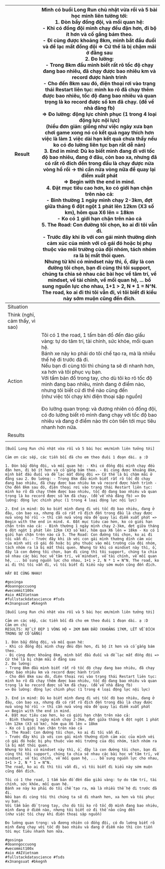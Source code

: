 
| Result                         | Mình có buổi Long Run chủ nhật vừa rồi và 5 bài học mình liên tưởng tới: <br>1. Đòn bẩy đồng đội, và mối quan hệ: <br>- Khi có đồng đội mình chạy đều đặn hơn, đi bộ ít hơn và cố gắng bám theo. <br>- Đi cùng được khoảng 8km, mình bắt đầu đuối và để lạc mất đồng đội => Cứ thế là bị chậm mãi ở đằng sau<br>2. Đo lường: <br>- Trong 8km đầu mình biết rất rõ tốc độ chạy đang bao nhiêu, đã chạy được bao nhiêu km và record được hành trình<br>- Cho đến 8km sau đó, điện thoại rơi vào trạng thái Restart liên tục: mình ko rõ đã chạy thêm được bao nhiêu, tốc độ đang bao nhiêu và quan trọng là ko record được số km đã chạy. (để về nhà đăng fb)<br>=> Đo lường: động lực chinh phục (1 trong 4 loại động lực nội lực) <br>(hiểu đơn giản: giống như việc ngày xưa bạn chơi game xong nó có kết quả ngay thích hơn việc là làm 1 việc dài hạn kết quả chưa thấy nếu ko có đo lường liên tục bạn rất dễ nản)<br>3. End in mind: Dù ko biết mình đang đi với tốc độ bao nhiêu, đang ở đâu, còn bao xa, nhưng đã có rất rõ đích đến trong đầu là chạy được nửa vòng hồ rồi -> thì cần nửa vòng nữa để quay lại điểm xuất phát <br>=> Begin with the end in mind. <br>4. Đặt mục tiêu cao hơn, ko có giới hạn chặn trên nào cả: <br>- Bình thường 1 ngày mình chạy 2-3km, đợt giữa tháng 6 đột ngột 1 phát lên 12km (X3 số km), hôm qua X6 lên = 18km <br>- Ko có 1 giới hạn chặn trên nào cả<br>5. The Road: Con đường tôi chọn, ko ai đi tôi vẫn đi. <br>- Trước đây khi ib với con gái mình thường dính cảm xúc của mình với cô gái đó hoặc bị phụ thuộc vào môi trường của đội nhóm, tách nhóm ra là bị mất thói quen.<br>Nhưng từ khi có mindset này thì, ồ, đây là con đường tôi chọn, bạn đi cùng thì tôi support, chúng ta chia sẻ nhau các bài học về tâm trí, về mindset, về tài chính, về mối quan hệ, ... bổ sung nguồn lực cho nhau, 1+1 > 2, N * 1 = N^N. <br>The road, ko ai đi thì tôi vẫn đi, vì tôi biết đi kiểu này sớm muộn cũng đến đích. <br> |
| ------------------------------ | -------------------------------------------------------------------------------------------------------------------------------------------------------------------------------------------------------------------------------------------------------------------------------------------------------------------------------------------------------------------------------------------------------------------------------------------------------------------------------------------------------------------------------------------------------------------------------------------------------------------------------------------------------------------------------------------------------------------------------------------------------------------------------------------------------------------------------------------------------------------------------------------------------------------------------------------------------------------------------------------------------------------------------------------------------------------------------------------------------------------------------------------------------------------------------------------------------------------------------------------------------------------------------------------------------------------------------------------------------------------------------------------------------------------------------------------------------------------------------------------------------------------------------------------------------------------------------------------------------------------------------------------------------------------------------------------------------------------------------------------------------------------------------------------------------------------------------------------------------------------------------------------------------------------------------------------------------------------------- |
| Situation                      |                                                                                                                                                                                                                                                                                                                                                                                                                                                                                                                                                                                                                                                                                                                                                                                                                                                                                                                                                                                                                                                                                                                                                                                                                                                                                                                                                                                                                                                                                                                                                                                                                                                                                                                                                                                                                                                                                                                                                                            |
| Think (nghĩ, cảm thấy, vì sao) | <br>                                                                                                                                                                                                                                                                                                                                                                                                                                                                                                                                                                                                                                                                                                                                                                                                                                                                                                                                                                                                                                                                                                                                                                                                                                                                                                                                                                                                                                                                                                                                                                                                                                                                                                                                                                                                                                                                                                                                                                       |
| Action                         | Tôi có 1 the road, 1 tấm bản đồ đến đảo giấu vàng: tự do tâm trí, tài chính, sức khỏe, mối quan hệ. <br>Bánh xe này ko phải do tôi chế tạo ra, mà là nhiều thế hệ đi trước đã đi. <br>Nếu bạn đi cùng tôi thì chúng ta sẽ đi nhanh hơn, xa hơn và tôi phục vụ bạn. <br>Với tấm bản đồ trong tay, cho dù tôi ko rõ tốc độ mình đang bao nhiêu, mình đang ở điểm nào, nhưng tôi biết cứ đi thể nào cũng đến <br>(như việc tôi chạy khi điện thoại sập nguồn)<br><br>Đo lường quan trọng: và đương nhiên có đồng đội, có đo lường biết rõ mình đang chạy với tốc độ bao nhiêu và đang ở điểm nào thì còn tiến tới mục tiêu nhanh hơn nữa. <br>                                                                                                                                                                                                                                                                                                                                                                                                                                                                                                                                                                                                                                                                                                                                                                                                                                                                                                                                                                                                                                                                                                                                                                                                                                                                                                                                |
| Results                        |                                                                                                                                                                                                                                                                                                                                                                                                                                                                                                                                                                                                                                                                                                                                                                                                                                                                                                                                                                                                                                                                                                                                                                                                                                                                                                                                                                                                                                                                                                                                                                                                                                                                                                                                                                                                                                                                                                                                                                            |
|                                |                                                                                                                                                                                                                                                                                                                                                                                                                                                                                                                                                                                                                                                                                                                                                                                                                                                                                                                                                                                                                                                                                                                                                                                                                                                                                                                                                                                                                                                                                                                                                                                                                                                                                                                                                                                                                                                                                                                                                                            |
```
[Buổi Long Run chủ nhật vừa rồi và 5 bài học em/mình liên tưởng tới]

Cảm ơn các sếp, các tiền bối đã cho em theo đuôi 1 đoạn dài. ạ :D

1. Đòn bẩy đồng đội, và mối quan hệ: - Khi có đồng đội mình chạy đều đặn hơn, đi bộ ít hơn và cố gắng bám theo. - Đi cùng được khoảng 8km, mình bắt đầu đuối và để lạc mất đồng đội => Cứ thế là bị chậm mãi ở đằng sau 2. Đo lường: - Trong 8km đầu mình biết rất rõ tốc độ chạy đang bao nhiêu, đã chạy được bao nhiêu km và record được hành trình - Cho đến 8km sau đó, điện thoại rơi vào trạng thái Restart liên tục: mình ko rõ đã chạy thêm được bao nhiêu, tốc độ đang bao nhiêu và quan trọng là ko record được số km đã chạy. (để về nhà đăng fb) => Đo lường: động lực chinh phục (1 trong 4 loại động lực nội lực)

2. End in mind: Dù ko biết mình đang đi với tốc độ bao nhiêu, đang ở đâu, còn bao xa, nhưng đã có rất rõ đích đến trong đầu là chạy được nửa vòng hồ rồi -> thì cần nửa vòng nữa để quay lại điểm xuất phát => Begin with the end in mind. 4. Đặt mục tiêu cao hơn, ko có giới hạn chặn trên nào cả: - Bình thường 1 ngày mình chạy 2-3km, đợt giữa tháng 6 đột ngột 1 phát lên 12km (X3 số km), hôm qua X6 lên = 18km - Ko có 1 giới hạn chặn trên nào cả 5. The Road: Con đường tôi chọn, ko ai đi tôi vẫn đi. - Trước đây khi ib với con gái mình thường dính cảm xúc của mình với cô gái đó hoặc bị phụ thuộc vào môi trường của đội nhóm, tách nhóm ra là bị mất thói quen. Nhưng từ khi có mindset này thì, ồ, đây là con đường tôi chọn, bạn đi cùng thì tôi support, chúng ta chia sẻ nhau các bài học về tâm trí, về mindset, về tài chính, về mối quan hệ, ... bổ sung nguồn lực cho nhau, 1+1 > 2, N * 1 = N^N. The road, ko ai đi thì tôi vẫn đi, vì tôi biết đi kiểu này sớm muộn cũng đến đích.

HÃY ĐI CÙNG NHAU!

#gosinga  
#doanngoccuong  
#wecommit100x  
#aio #AIVietnam  
#fullstackdatascience #fsds  
#x3nangsuat #bkegnh
```


```
[Buổi Long Run chủ nhật vừa rồi và 5 bài học em/mình liên tưởng tới]  
  
Cảm ơn các sếp, các tiền bối đã cho em theo đuôi 1 đoạn dài. ạ :D  
Cảm ơn chị 
RESULTS: XỬ LÝ ĐẸP 1 VÒNG HỘ + 2KM BAN ĐẦU (KHOẢNG 17KM, LẾT VỀ ĐÍCH TRONG SỰ CỐ GẮNG)
  
1. Đòn bẩy đồng đội, và mối quan hệ:  
- Khi có đồng đội mình chạy đều đặn hơn, đi bộ ít hơn và cố gắng bám theo.  
- Đi cùng được khoảng 8km, mình bắt đầu đuối và để lạc mất đồng đội => Cứ thế là bị chậm mãi ở đằng sau  
2. Đo lường:  
- Trong 8km đầu mình biết rất rõ tốc độ chạy đang bao nhiêu, đã chạy được bao nhiêu km và record được hành trình  
- Cho đến 8km sau đó, điện thoại rơi vào trạng thái Restart liên tục: mình ko rõ đã chạy thêm được bao nhiêu, tốc độ đang bao nhiêu và quan trọng là ko record được số km đã chạy. (để về nhà đăng fb)  
=> Đo lường: động lực chinh phục (1 trong 4 loại động lực nội lực)  
  
3. End in mind: Dù ko biết mình đang đi với tốc độ bao nhiêu, đang ở đâu, còn bao xa, nhưng đã có rất rõ đích đến trong đầu là chạy được nửa vòng hồ rồi -> thì cần nửa vòng nữa để quay lại điểm xuất phát  
=> Begin with the end in mind.  
4. Đặt mục tiêu cao hơn, ko có giới hạn chặn trên nào cả:  
- Bình thường 1 ngày mình chạy 2-3km, đợt giữa tháng 6 đột ngột 1 phát lên 12km (X3 số km), hôm qua X6 lên = 18km  
- Ko có 1 giới hạn chặn trên nào cả  
5. The Road: Con đường tôi chọn, ko ai đi tôi vẫn đi.  
- Trước đây khi ib với con gái mình thường dính cảm xúc của mình với cô gái đó hoặc bị phụ thuộc vào môi trường của đội nhóm, tách nhóm ra là bị mất thói quen.  
Nhưng từ khi có mindset này thì, ồ, đây là con đường tôi chọn, bạn đi cùng thì tôi support, chúng ta chia sẻ nhau các bài học về tâm trí, về mindset, về tài chính, về mối quan hệ, ... bổ sung nguồn lực cho nhau, 1+1 > 2, N * 1 = N^N.  
The road, ko ai đi thì tôi vẫn đi, vì tôi biết đi kiểu này sớm muộn cũng đến đích.  
  
Tôi có 1 the road, 1 tấm bản đồ đến đảo giấu vàng: tự do tâm trí, tài chính, sức khỏe, mối quan hệ. 
Bánh xe này ko phải do tôi chế tạo ra, mà là nhiều thế hệ đi trước đã đi. 
Nếu bạn đi cùng tôi thì chúng ta sẽ đi nhanh hơn, xa hơn và tôi phục vụ bạn. 
Với tấm bản đồ trong tay, cho dù tôi ko rõ tốc độ mình đang bao nhiêu, mình đang ở điểm nào, nhưng tôi biết cứ đi thể nào cũng đến 
(như việc tôi chạy khi điện thoại sập nguồn)

Đo lường quan trọng: và đương nhiên có đồng đội, có đo lường biết rõ mình đang chạy với tốc độ bao nhiêu và đang ở điểm nào thì còn tiến tới mục tiêu nhanh hơn nữa. 
  
#gosinga  
#doanngoccuong  
#wecommit100x  
#aio #AIVietnam  
#fullstackdatascience #fsds  
#x3nangsuat #bkegnh
```  